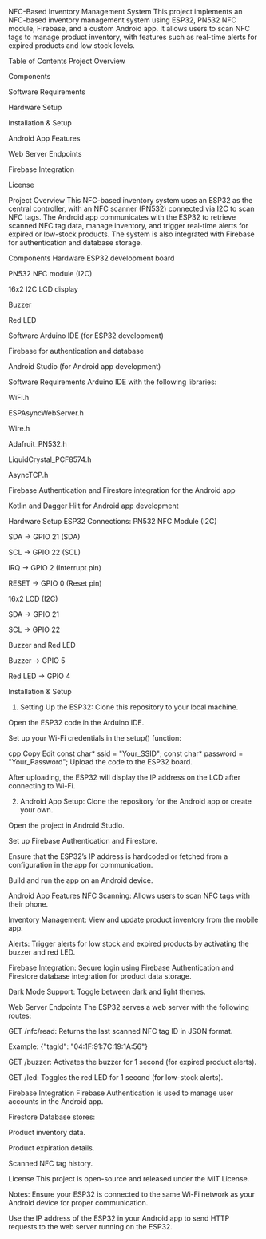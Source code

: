 NFC-Based Inventory Management System
This project implements an NFC-based inventory management system using ESP32, PN532 NFC module, Firebase, and a custom Android app. It allows users to scan NFC tags to manage product inventory, with features such as real-time alerts for expired products and low stock levels.

Table of Contents
Project Overview

Components

Software Requirements

Hardware Setup

Installation & Setup

Android App Features

Web Server Endpoints

Firebase Integration

License

Project Overview
This NFC-based inventory system uses an ESP32 as the central controller, with an NFC scanner (PN532) connected via I2C to scan NFC tags. The Android app communicates with the ESP32 to retrieve scanned NFC tag data, manage inventory, and trigger real-time alerts for expired or low-stock products. The system is also integrated with Firebase for authentication and database storage.

Components
Hardware
ESP32 development board

PN532 NFC module (I2C)

16x2 I2C LCD display

Buzzer

Red LED

Software
Arduino IDE (for ESP32 development)

Firebase for authentication and database

Android Studio (for Android app development)

Software Requirements
Arduino IDE with the following libraries:

WiFi.h

ESPAsyncWebServer.h

Wire.h

Adafruit_PN532.h

LiquidCrystal_PCF8574.h

AsyncTCP.h

Firebase Authentication and Firestore integration for the Android app

Kotlin and Dagger Hilt for Android app development

Hardware Setup
ESP32 Connections:
PN532 NFC Module (I2C)

SDA → GPIO 21 (SDA)

SCL → GPIO 22 (SCL)

IRQ → GPIO 2 (Interrupt pin)

RESET → GPIO 0 (Reset pin)

16x2 LCD (I2C)

SDA → GPIO 21

SCL → GPIO 22

Buzzer and Red LED

Buzzer → GPIO 5

Red LED → GPIO 4

Installation & Setup
1. Setting Up the ESP32:
Clone this repository to your local machine.

Open the ESP32 code in the Arduino IDE.

Set up your Wi-Fi credentials in the setup() function:

cpp
Copy
Edit
const char* ssid = "Your_SSID";
const char* password = "Your_Password";
Upload the code to the ESP32 board.

After uploading, the ESP32 will display the IP address on the LCD after connecting to Wi-Fi.

2. Android App Setup:
Clone the repository for the Android app or create your own.

Open the project in Android Studio.

Set up Firebase Authentication and Firestore.

Ensure that the ESP32’s IP address is hardcoded or fetched from a configuration in the app for communication.

Build and run the app on an Android device.

Android App Features
NFC Scanning: Allows users to scan NFC tags with their phone.

Inventory Management: View and update product inventory from the mobile app.

Alerts: Trigger alerts for low stock and expired products by activating the buzzer and red LED.

Firebase Integration: Secure login using Firebase Authentication and Firestore database integration for product data storage.

Dark Mode Support: Toggle between dark and light themes.

Web Server Endpoints
The ESP32 serves a web server with the following routes:

GET /nfc/read: Returns the last scanned NFC tag ID in JSON format.

Example: {"tagId": "04:1F:91:7C:19:1A:56"}

GET /buzzer: Activates the buzzer for 1 second (for expired product alerts).

GET /led: Toggles the red LED for 1 second (for low-stock alerts).

Firebase Integration
Firebase Authentication is used to manage user accounts in the Android app.

Firestore Database stores:

Product inventory data.

Product expiration details.

Scanned NFC tag history.

License
This project is open-source and released under the MIT License.

Notes:
Ensure your ESP32 is connected to the same Wi-Fi network as your Android device for proper communication.

Use the IP address of the ESP32 in your Android app to send HTTP requests to the web server running on the ESP32.

